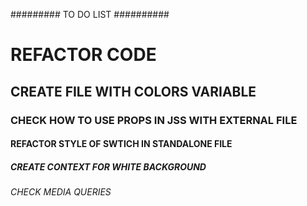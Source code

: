 ######### TO DO LIST ##########

# REFACTOR CODE 
## CREATE FILE WITH COLORS VARIABLE
### CHECK HOW TO USE PROPS IN JSS WITH EXTERNAL FILE
#### REFACTOR STYLE OF SWTICH IN STANDALONE FILE
##### CREATE CONTEXT FOR WHITE BACKGROUND
###### CHECK MEDIA QUERIES 

